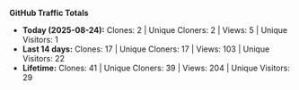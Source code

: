 
**GitHub Traffic Totals**

- **Today (2025-08-24):** Clones: 2 | Unique Cloners: 2 | Views: 5 | Unique Visitors: 1
- **Last 14 days:** Clones: 17 | Unique Cloners: 17 | Views: 103 | Unique Visitors: 22
- **Lifetime:** Clones: 41 | Unique Cloners: 39 | Views: 204 | Unique Visitors: 29
